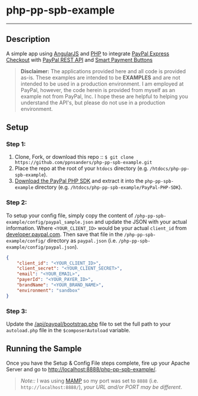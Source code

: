 # php-pp-spb-example

-----

## Description

A simple app using [AngularJS](https://angularjs.org/) and [PHP](http://www.php.net/) to integrate [PayPal Express Checkout](https://developer.paypal.com/docs/integration/direct/express-checkout/integration-jsv4/) with [PayPal REST API](https://developer.paypal.com/docs/api/payments/#payment) and [Smart Payment Buttons](https://developer.paypal.com/demo/checkout/#/pattern/server)

> **Disclaimer:** The applications provided here and all code is provided as-is.  These examples are intended to be **EXAMPLES** and are not intended to be used in a production environment.  I am employed at PayPal, however, the code herein is provided from myself as an example not from PayPal, Inc.  I hope these are helpful to helping you understand the API's, but please do not use in a production environment.

## Setup

### Step 1:

1. Clone, Fork, or download this repo :: `$ git clone https://github.com/ppnsanders/php-pp-spb-example.git`
2. Place the repo at the root of your `htdocs` directory (e.g. `/htdocs/php-pp-spb-example`).
3. [Download the PayPal PHP SDK](https://github.com/paypal/PayPal-PHP-SDK/wiki/Installation-Direct-Download) and extract it into the `php-pp-spb-example` directory (e.g. `/htdocs/php-pp-spb-example/PayPal-PHP-SDK`).

### Step 2: 

To setup your config file, simply copy the content of `/php-pp-spb-example/config/paypal_sample.json` and update the JSON with your actual information.  Where `<YOUR_CLIENT_ID>` would be your actual `client_id` from [developer.paypal.com](https://developer.paypal.com/developer/applications).  Then save that file in the `/php-pp-spb-example/config/` directory as `paypal.json` (i.e. `/php-pp-spb-example/config/paypal.json`).

```json
{ 
	"client_id": "<YOUR_CLIENT_ID>",
	"client_secret": "<YOUR_CLIENT_SECRET>",
	"email": "<YOUR_EMAIL>",
	"payerId": "<YOUR_PAYER_ID>",
	"brandName": "<YOUR_BRAND_NAME>",
	"environment": "sandbox"
}
```

### Step 3:

Update the [/api/paypal/bootstrap.php](https://github.com/ppnsanders/php-pp-spb-example/blob/master/api/paypal/bootstrap.php#L5) file to set the full path to your `autoload.php` file in the `$composerAutoload` variable. 

## Running the Sample

Once you have the Setup & Config File steps complete, fire up your Apache Server and go to [http://localhost:8888/php-pp-spb-example/](http://localhost:8888/php-pp-spb-example/).

> *_Note::_* I was using [MAMP](https://www.mamp.info/en/) so my port was set to `8888` (i.e. `http://localhost:8888/`), _your URL and/or PORT may be different_.
